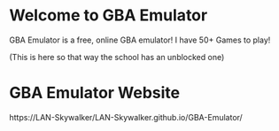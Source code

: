 # Welcome to GBA Emulator

GBA Emulator is a free, online GBA emulator! I have 50+ Games to play!

(This is here so that way the school has an unblocked one)

# GBA Emulator Website

https://LAN-Skywalker/LAN-Skywalker.github.io/GBA-Emulator/
